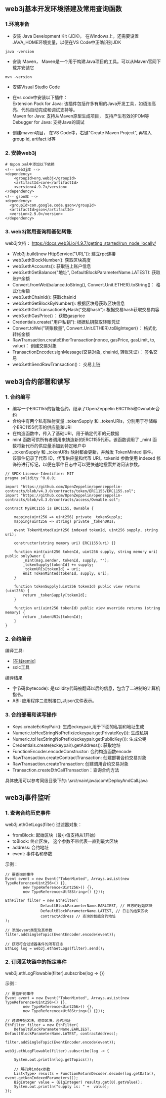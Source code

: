 ##   web3j基本开发环境搭建及常用查询函数

### 1.环境准备

 - 安装 Java Development Kit (JDK)， 在Windows上，还需要设置JAVA_HOME环境变量，以便在VS Code中正确识别JDK
```  
java -version
```  
 - 安装 Maven， Maven是一个用于构建Java项目的工具。可以从Maven官网下载并安装它
```  
mvn -version
```  
 - 安装Visual Studio Code   
 - 在vs code中安装以下插件：  
   Extension Pack for Java: 该插件包括许多有用的Java开发工具，如语法高亮、代码自动完成和调试支持等。  
   Maven for Java: 支持从Maven原型生成项目， 支持产生有效的POM等  
   Debugger for Java: 支持Java的调试  
   
 - 创建maven项目， 
 在VS Code中，右键"Create Maven Project",  再输入group id, artifact id等

### 2. 安装web3j
```  
# 在pom.xml中添加以下依赖
<!-- web3j库 -->
<dependency>
    <groupId>org.web3j</groupId>
    <artifactId>core</artifactId>
    <version>4.9.7</version>
</dependency>
<!-- gson库 -->
<dependency>
  <groupId>com.google.code.gson</groupId>
  <artifactId>gson</artifactId>
  <version>2.9.0</version>
</dependency>
```  

### 3. web3j常用查询和基础转账
 web3j文档： https://docs.web3j.io/4.9.7/getting_started/run_node_locally/
 
 - Web3j.build(new HttpService("URL")): 建立rpc连接
 - web3.ethBlockNumber(): 获取区块高度
 - web3.ethAccounts(): 获取链上账户信息
 - web3.ethGetBalance("地址", DefaultBlockParameterName.LATEST): 获取账户余额
 - Convert.fromWei(balance.toString(), Convert.Unit.ETHER).toString()： 格式化余额
 - web3.ethChainId(): 获取chainid
 - web3.ethGetBlockByNumber(): 根据区块号获取区块信息
 - web3.ethGetTransactionByHash("交易hash"): 根据交易hash获取交易内容
 - web3.ethGasPrice()： 获取gasprice
 - Credentials.create("用户私钥"): 根据私钥获取转账凭证
 - Convert.toWei("转账数量", Convert.Unit.ETHER).toBigInteger()： 格式化转帐金额
 - RawTransaction.createEtherTransaction(nonce, gasPrice, gasLimit, to, value)： 创建交易对象
 - TransactionEncoder.signMessage(交易对象, chainid, 转账凭证)： 签名交易
 - web3.ethSendRawTransaction()： 交易上链
 

## web3j合约部署和读写

### 1. 合约编写
- 编写一个ERC1155的智能合约，继承了OpenZeppelin ERC1155和Ownable合约
- 合约中有两个私有映射变量 _tokenSupply 和 _tokenURIs，分别用于存储每个ERC1155代币的供应量和URI
- 在构造函数中，传入了基础URI，用于确定代币的元数据
- mint 函数可供所有者调用来铸造新的ERC1155代币。该函数调用了 _mint 函数将新代币的供应量添加到特定帐户中
- _tokenSupply 和 _tokenURIs 映射都会更新，并触发 TokenMinted 事件。 该事件记录了代币 ID，代币供应量和代币 URI。tokenId 参数使用 indexed 修饰符进行标记，以便在事件日志中可以更快速地搜索并访问该参数。 
```  
// SPDX-License-Identifier: MIT
pragma solidity ^0.8.0;

import "https://github.com/OpenZeppelin/openzeppelin-contracts/blob/v4.3.0/contracts/token/ERC1155/ERC1155.sol";
import "https://github.com/OpenZeppelin/openzeppelin-contracts/blob/v4.3.0/contracts/access/Ownable.sol";

contract MyERC1155 is ERC1155, Ownable {

    mapping(uint256 => uint256) private _tokenSupply;
    mapping(uint256 => string) private _tokenURIs;

    event TokenMinted(uint256 indexed tokenId, uint256 supply, string uri);

    constructor(string memory uri) ERC1155(uri) {}

    function mint(uint256 tokenId, uint256 supply, string memory uri) public onlyOwner {
        _mint(msg.sender, tokenId, supply, "");
        _tokenSupply[tokenId] += supply;
        _tokenURIs[tokenId] = uri;
        emit TokenMinted(tokenId, supply, uri);
    }

    function tokenSupply(uint256 tokenId) public view returns (uint256) {
        return _tokenSupply[tokenId];
    }

    function uri(uint256 tokenId) public view override returns (string memory) {
        return _tokenURIs[tokenId];
    }
}
```  

### 2. 合约编译
编译工具: 
- [[在线remix]](https://remix.ethereum.org/)
- solc工具

编译结果
- 字节码(bytecode): 是solidity代码被翻译以后的信息，包含了二进制的计算机指令。
- ABI: 应用程序二进制接口,以json文件表示。

### 3. 合约部署和读写操作
 - Keys.createEcKeyPair(): 生成eckeypair,用于下面的私钥和地址生成
 - Numeric.toHexStringNoPrefix(eckeypair.getPrivateKey()): 生成私钥
 - Numeric.toHexStringNoPrefix(eckeypair.getPublicKey()): 生成公钥
 - Credentials.create(eckeypair).getAddress(): 获取地址
 - FunctionEncoder.encodeConstructor: 合约构造函数encode
 - RawTransaction.createContractTransaction: 创建部署合约交易对象
 - RawTransaction.createTransaction: 创建调用合约交易对象
 - Transaction.createEthCallTransaction：查询合约方法

 具体使用可以参考同级目录下的: \src\main\java\com\DeployAndCall.java

##   web3j事件监听


### 1. 查询合约历史事件  
web3j.ethGetLogs(filter)
过滤器对象：
- fromBlock: 起始区块（最小值支持从1开始）
- toBlock: 终止区块， 这个参数不带代表一直到最大区块
- address: 合约地址
- event: 事件名和参数

示例： 
```  
// 要查询的事件
Event event = new Event("TokenMinted", Arrays.asList(new TypeReference<Uint256>() {},
        new TypeReference<Uint256>() {},
        new TypeReference<Utf8String>() {}));

EthFilter filter = new EthFilter(
                DefaultBlockParameterName.EARLIEST, // 日志的起始区块
                DefaultBlockParameterName.LATEST, // 日志的结束区块
                contractAddress // 查询的智能合约地址
);

// 添加event类型及其参数
filter.addSingleTopic(EventEncoder.encode(event));

// 获取符合过滤器条件的所有日志
EthLog log = web3j.ethGetLogs(filter).send();
```  

### 2. 订阅区块链中的指定事件  
web3j.ethLogFlowable(filter).subscribe(log -> {})

示例：
```  
// 要监听的事件
Event event = new Event("TokenMinted", Arrays.asList(new TypeReference<Uint256>() {},
        new TypeReference<Uint256>() {},
        new TypeReference<Utf8String>() {}));

// 过滤开始区块，结束区块，合约地址
EthFilter filter = new EthFilter(
    DefaultBlockParameterName.EARLIEST, DefaultBlockParameterName.LATEST, contractAddress);
        
filter.addSingleTopic(EventEncoder.encode(event));

web3j.ethLogFlowable(filter).subscribe(log -> {

    System.out.println(log.getTopics());

    // 解码非index参数
    List<Type> results = FunctionReturnDecoder.decode(log.getData(), event.getNonIndexedParameters());
    BigInteger value = (BigInteger) results.get(0).getValue();
    System.out.println("supply is: " +  value);
});
```  
